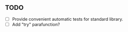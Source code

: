 TODO
----
 * [ ] Provide convenient automatic tests for standard library.
 * [ ] Add "try" parafunction?

